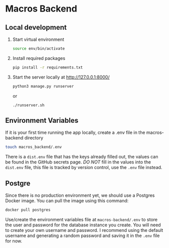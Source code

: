 Macros Backend
===

## Local development

1. Start virtual environment
    ```bash
    source env/bin/activate
    ```
1. Install required packages
    ```bash
    pip install -r requirements.txt
    ```
1. Start the server locally at http://127.0.0.1:8000/
    ```bash
    python3 manage.py runserver
    ```

    or

    ```shell
    ./runserver.sh
    ```

## Environment Variables

If it is your first time running the app locally, create a .env file in the macros-backend directory
```bash
touch macros_backend/.env
```
There is a `dist.env` file that has the keys already filled out, the values can be found in the GitHub secrets page. *DO NOT* fill in the values into the `dist.env` file, this file is tracked by version control, use the `.env` file instead.

## Postgre

Since there is no production environment yet, we should use a Postgres Docker image. You can pull the image using this command:
```bash
docker pull postgres
```
Use/create the environment variables file at `macros-backend/.env` to store the user and password for the database instance you create. You will need to create your own username and password. I recommend using the default username and generating a random password and saving it in the `.env` file for now.